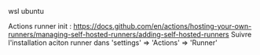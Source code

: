 wsl ubuntu

Actions runner init : 
https://docs.github.com/en/actions/hosting-your-own-runners/managing-self-hosted-runners/adding-self-hosted-runners
Suivre l'installation aciton runner dans 'settings' => 'Actions' => 'Runner'
